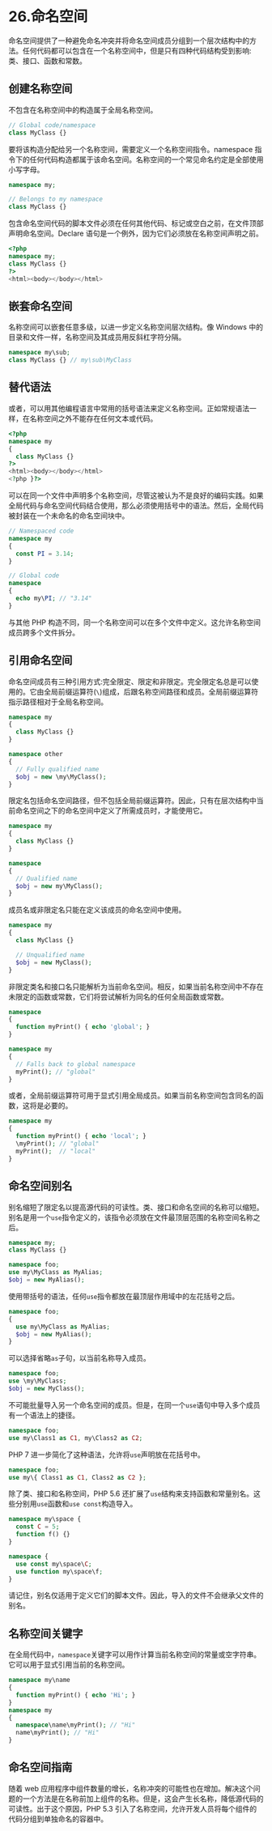 # 26.命名空间

命名空间提供了一种避免命名冲突并将命名空间成员分组到一个层次结构中的方法。任何代码都可以包含在一个名称空间中，但是只有四种代码结构受到影响:类、接口、函数和常数。

## 创建名称空间

不包含在名称空间中的构造属于全局名称空间。

```php
// Global code/namespace
class MyClass {}

```

要将该构造分配给另一个名称空间，需要定义一个名称空间指令。namespace 指令下的任何代码构造都属于该命名空间。名称空间的一个常见命名约定是全部使用小写字母。

```php
namespace my;

// Belongs to my namespace
class MyClass {}

```

包含命名空间代码的脚本文件必须在任何其他代码、标记或空白之前，在文件顶部声明命名空间。Declare 语句是一个例外，因为它们必须放在名称空间声明之前。

```php
<?php
namespace my;
class MyClass {}
?>
<html><body></body></html>

```

## 嵌套命名空间

名称空间可以嵌套任意多级，以进一步定义名称空间层次结构。像 Windows 中的目录和文件一样，名称空间及其成员用反斜杠字符分隔。

```php
namespace my\sub;
class MyClass {} // my\sub\MyClass

```

## 替代语法

或者，可以用其他编程语言中常用的括号语法来定义名称空间。正如常规语法一样，在名称空间之外不能存在任何文本或代码。

```php
<?php
namespace my
{
  class MyClass {}
?>
<html><body></body></html>
<?php }?>

```

可以在同一个文件中声明多个名称空间，尽管这被认为不是良好的编码实践。如果全局代码与命名空间代码结合使用，那么必须使用括号中的语法。然后，全局代码被封装在一个未命名的命名空间块中。

```php
// Namespaced code
namespace my
{
  const PI = 3.14;
}

// Global code
namespace
{
  echo my\PI; // "3.14"
}

```

与其他 PHP 构造不同，同一个名称空间可以在多个文件中定义。这允许名称空间成员跨多个文件拆分。

## 引用命名空间

命名空间成员有三种引用方式:完全限定、限定和非限定。完全限定名总是可以使用的。它由全局前缀运算符(`\`)组成，后跟名称空间路径和成员。全局前缀运算符指示路径相对于全局名称空间。

```php
namespace my
{
  class MyClass {}
}

namespace other
{
  // Fully qualified name
  $obj = new \my\MyClass();
}

```

限定名包括命名空间路径，但不包括全局前缀运算符。因此，只有在层次结构中当前命名空间之下的命名空间中定义了所需成员时，才能使用它。

```php
namespace my
{
  class MyClass {}
}

namespace
{
  // Qualified name
  $obj = new my\MyClass();
}

```

成员名或非限定名只能在定义该成员的命名空间中使用。

```php
namespace my
{
  class MyClass {}

  // Unqualified name
  $obj = new MyClass();
}

```

非限定类名和接口名只能解析为当前命名空间。相反，如果当前名称空间中不存在未限定的函数或常数，它们将尝试解析为同名的任何全局函数或常数。

```php
namespace
{
  function myPrint() { echo 'global'; }
}

namespace my
{
  // Falls back to global namespace
  myPrint(); // "global"
}

```

或者，全局前缀运算符可用于显式引用全局成员。如果当前名称空间包含同名的函数，这将是必要的。

```php
namespace my
{
  function myPrint() { echo 'local'; }
  \myPrint(); // "global"
  myPrint();  // "local"
}

```

## 命名空间别名

别名缩短了限定名以提高源代码的可读性。类、接口和命名空间的名称可以缩短。别名是用一个`use`指令定义的，该指令必须放在文件最顶层范围的名称空间名称之后。

```php
namespace my;
class MyClass {}

namespace foo;
use my\MyClass as MyAlias;
$obj = new MyAlias();

```

使用带括号的语法，任何`use`指令都放在最顶层作用域中的左花括号之后。

```php
namespace foo;
{
  use my\MyClass as MyAlias;
  $obj = new MyAlias();
}

```

可以选择省略`as`子句，以当前名称导入成员。

```php
namespace foo;
use \my\MyClass;
$obj = new MyClass();

```

不可能批量导入另一个命名空间的成员。但是，在同一个`use`语句中导入多个成员有一个语法上的捷径。

```php
namespace foo;
use my\Class1 as C1, my\Class2 as C2;

```

PHP 7 进一步简化了这种语法，允许将`use`声明放在花括号中。

```php
namespace foo;
use my\{ Class1 as C1, Class2 as C2 };

```

除了类、接口和名称空间，PHP 5.6 还扩展了`use`结构来支持函数和常量别名。这些分别用`use`函数和`use const`构造导入。

```php
namespace my\space {
  const C = 5;
  function f() {}
}

namespace {
  use const my\space\C;
  use function my\space\f;
}

```

请记住，别名仅适用于定义它们的脚本文件。因此，导入的文件不会继承父文件的别名。

## 名称空间关键字

在全局代码中，`namespace`关键字可以用作计算当前名称空间的常量或空字符串。它可以用于显式引用当前的名称空间。

```php
namespace my\name
{
  function myPrint() { echo 'Hi'; }
}
namespace my
{
  namespace\name\myPrint(); // "Hi"
  name\myPrint(); // "Hi"
}

```

## 命名空间指南

随着 web 应用程序中组件数量的增长，名称冲突的可能性也在增加。解决这个问题的一个方法是在名称前加上组件的名称。但是，这会产生长名称，降低源代码的可读性。出于这个原因，PHP 5.3 引入了名称空间，允许开发人员将每个组件的代码分组到单独命名的容器中。